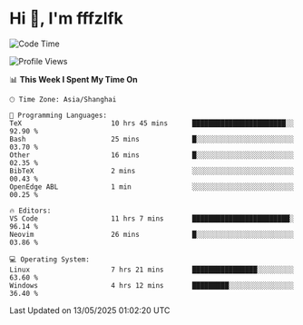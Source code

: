 # Hi 👋, I'm fffzlfk

<!--START_SECTION:waka-->
![Code Time](http://img.shields.io/badge/Code%20Time-1%2C305%20hrs%2024%20mins-blue)

![Profile Views](http://img.shields.io/badge/Profile%20Views-0-blue)

📊 **This Week I Spent My Time On** 

```text
🕑︎ Time Zone: Asia/Shanghai

💬 Programming Languages: 
TeX                      10 hrs 45 mins      ███████████████████████░░   92.90 % 
Bash                     25 mins             █░░░░░░░░░░░░░░░░░░░░░░░░   03.70 % 
Other                    16 mins             █░░░░░░░░░░░░░░░░░░░░░░░░   02.35 % 
BibTeX                   2 mins              ░░░░░░░░░░░░░░░░░░░░░░░░░   00.43 % 
OpenEdge ABL             1 min               ░░░░░░░░░░░░░░░░░░░░░░░░░   00.25 % 

🔥 Editors: 
VS Code                  11 hrs 7 mins       ████████████████████████░   96.14 % 
Neovim                   26 mins             █░░░░░░░░░░░░░░░░░░░░░░░░   03.86 % 

💻 Operating System: 
Linux                    7 hrs 21 mins       ████████████████░░░░░░░░░   63.60 % 
Windows                  4 hrs 12 mins       █████████░░░░░░░░░░░░░░░░   36.40 % 
```


 Last Updated on 13/05/2025 01:02:20 UTC
<!--END_SECTION:waka-->
